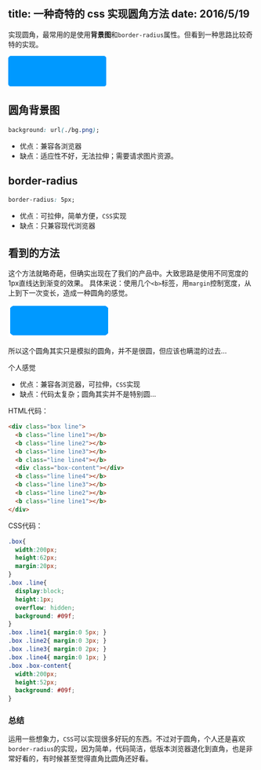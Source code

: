 title: 一种奇特的 css 实现圆角方法
date: 2016/5/19
---

实现圆角，最常用的是使用**背景图**和`border-radius`属性。但看到一种思路比较奇特的实现。

<!-- more -->

![radius.png](/blog/images/radius.png)

## 圆角背景图
```css
background: url(./bg.png);
```
- 优点：兼容各浏览器
- 缺点：适应性不好，无法拉伸；需要请求图片资源。


## border-radius
```css
border-radius: 5px;
```
- 优点：可拉伸，简单方便，`CSS`实现
- 缺点：只兼容现代浏览器

## 看到的方法
这个方法就略奇葩，但确实出现在了我们的产品中。大致思路是使用不同宽度的1px直线达到渐变的效果。
具体来说：使用几个`<b>`标签，用`margin`控制宽度，从上到下一次变长，造成一种圆角的感觉。

![clipboard.png](/blog/images/radius_2.png)

所以这个圆角其实只是模拟的圆角，并不是很圆，但应该也瞒混的过去...

个人感觉
- 优点：兼容各浏览器，可拉伸，`CSS`实现
- 缺点：代码太复杂；圆角其实并不是特别圆...

HTML代码：
```html
<div class="box line">
  <b class="line line1"></b>
  <b class="line line2"></b>
  <b class="line line3"></b>
  <b class="line line4"></b>
  <div class="box-content"></div>
  <b class="line line4"></b>
  <b class="line line3"></b>
  <b class="line line2"></b>
  <b class="line line1"></b>
</div>
```
CSS代码：
```css
.box{
  width:200px;
  height:62px;
  margin:20px;
}
.box .line{
  display:block;
  height:1px;
  overflow: hidden;
  background: #09f;
}
.box .line1{ margin:0 5px; }
.box .line2{ margin:0 3px; }
.box .line3{ margin:0 2px; }
.box .line4{ margin:0 1px; }
.box .box-content{
  width:200px;
  height:52px;
  background: #09f;
}
```

### 总结
运用一些想象力，`CSS`可以实现很多好玩的东西。不过对于圆角，个人还是喜欢`border-radius`的实现，因为简单，代码简洁，低版本浏览器退化到直角，也是非常好看的，有时候甚至觉得直角比圆角还好看。